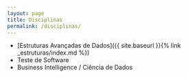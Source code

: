 ```yaml
---
layout: page
title: Disciplinas
permalink: /disciplinas/
---
```


* [Estruturas Avançadas de Dados]({{ site.baseurl }}{% link _estruturas/index.md %})
* Teste de Software
* Business Intelligence / Ciência de Dados